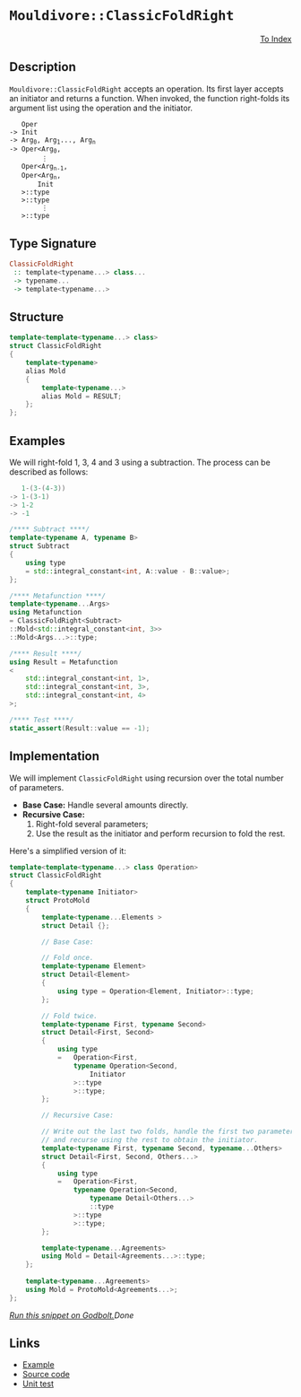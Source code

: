<!-- Copyright 2024 Feng Mofan
SPDX-License-Identifier: Apache-2.0 -->

# `Mouldivore::ClassicFoldRight`

<p style='text-align: right;'><a href="../../../facilities/metafunctions.md#mouldivore-classic-fold-right">To Index</a></p>

## Description

`Mouldivore::ClassicFoldRight` accepts an operation. Its first layer accepts an initiator and returns a function.
When invoked, the function right-folds its argument list using the operation and the initiator.

<pre><code>   Oper
-> Init
-> Arg<sub>0</sub>, Arg<sub>1</sub>..., Arg<sub>n</sub>
-> Oper&lt;Arg<sub>0</sub>,
        &vellip;
   Oper&lt;Arg<sub>n-1</sub>,
   Oper&lt;Arg<sub>n</sub>,
       Init
   &gt;::type
   &gt;::type
        &vellip;
   &gt;::type</code></pre>

## Type Signature

```Haskell
ClassicFoldRight
 :: template<typename...> class...
 -> typename...
 -> template<typename...>
```

## Structure

```C++
template<template<typename...> class>
struct ClassicFoldRight
{
    template<typename>
    alias Mold
    {
        template<typename...>
        alias Mold = RESULT;
    };
};
```

## Examples

We will right-fold 1, 3, 4 and 3 using a subtraction.
The process can be described as follows:

```C++
   1-(3-(4-3))
-> 1-(3-1)
-> 1-2
-> -1
```

```C++
/**** Subtract ****/
template<typename A, typename B>
struct Subtract
{
    using type
    = std::integral_constant<int, A::value - B::value>;
};

/**** Metafunction ****/
template<typename...Args>
using Metafunction 
= ClassicFoldRight<Subtract>
::Mold<std::integral_constant<int, 3>>
::Mold<Args...>::type;

/**** Result ****/
using Result = Metafunction
<
    std::integral_constant<int, 1>,
    std::integral_constant<int, 3>,
    std::integral_constant<int, 4>
>;

/**** Test ****/
static_assert(Result::value == -1);
```

## Implementation

We will implement `ClassicFoldRight` using recursion over the total number of parameters.

- **Base Case:** Handle several amounts directly.
- **Recursive Case:**
  1. Right-fold several parameters;
  2. Use the result as the initiator and perform recursion to fold the rest.

Here's a simplified version of it:

```C++
template<template<typename...> class Operation>
struct ClassicFoldRight
{
    template<typename Initiator>
    struct ProtoMold
    {
        template<typename...Elements >
        struct Detail {};

        // Base Case:

        // Fold once.
        template<typename Element>
        struct Detail<Element>
        {
            using type = Operation<Element, Initiator>::type;
        };

        // Fold twice.
        template<typename First, typename Second>
        struct Detail<First, Second>
        {
            using type
            =   Operation<First,
                typename Operation<Second,
                    Initiator
                >::type
                >::type;
        };

        // Recursive Case:

        // Write out the last two folds, handle the first two parameters,
        // and recurse using the rest to obtain the initiator.
        template<typename First, typename Second, typename...Others>
        struct Detail<First, Second, Others...>
        {
            using type
            =   Operation<First,
                typename Operation<Second,
                    typename Detail<Others...>
                    ::type
                >::type
                >::type;
        };

        template<typename...Agreements>
        using Mold = Detail<Agreements...>::type;
    };
        
    template<typename...Agreements>
    using Mold = ProtoMold<Agreements...>;
};
```

[*Run this snippet on Godbolt.*](https://godbolt.org/#z:OYLghAFBqd5QCxAYwPYBMCmBRdBLAF1QCcAaPECAMzwBtMA7AQwFtMQByARg9KtQYEAysib0QXACx8BBAKoBnTAAUAHpwAMvAFYTStJg1DIApACYAQuYukl9ZATwDKjdAGFUtAK4sGIAMwAbKSuADJ4DJgAcj4ARpjEIAAcAJykAA6oCoRODB7evgHBmdmOAuGRMSzxiam2mPZlDEIETMQE%2BT5%2BQfWNuS1tBBXRcQnJaQqt7Z2FPZODw1U14wCUtqhexMjsHAD0AFSHR8cnp0e7JhoAggdHANQAkizp9GyCTE13xxfXt2f/Zx%2BV0uVwImGeBjBJn8bjBEI%2BmGhsIAnulGKxMAA6bHQ7B3ZAGBQKO4AeTRxA%2BuVxIMmxC8DjubkJ2WQADFPOgAEp4YAIAggkwAdis1zuYrucJeCKRBFR6LYjwYOQ%2BJGpovFtPpBDuymIqCIAFkOSDxXchSKrqbTZLIYiYbK0cw2NjMdhXowCMS1ZarWLNQyACKYVp0M3CoUB6EWk2%2Bu67XZ3CxMJSM5PsAXq33xu7s2joO4CbaYmO%2Bm3S%2B1yp2YO5u8Ee72xu7%2B7VBkO0JG1t78/zYEtW819xtebJGCVys3%2BAOk8mUgQd92CUiK5VEYi4kAgB12i2NiNRjM%2BrMJ3P5ggAdzwRcH4rLUIrjoxObwxEmS63VbuQkwaAY6AbsebO5WyYOgkVZZ9X0/b8BD/HtrzFAdM0bO5hwiYAxzReD%2B0ncUyQSWcGDAiCCFILDG3fR88IpJokS/H90FIpDkNjB4lUcFU1yY5iJ2wDctzI2N103OV9y4hDBUjfxozEuME05b9NmyAA3as3DTEAD0bbMAHViEIasNm1AgEGrQkjLPVA7n4PMFCXBBDHQegJRMqziIlCy7nSNoMTBF9GMPK1swcu5iAUl9q1Q0djOrULJglSzUFiEMGGc6sIhXEhixk287RRB8FXAl8SIw%2BVqzomC30rDEXRJaKX3/X1AOA0CYUKyDyt/JdapMl8XQa/twxk01IvQ/ihvFaEpzFKiCKIor/O4q0KIVGaaJhDqGIE5jlurZr2xhbqEgUPq4PG5i%2BJEs7sN44TMKu00hP4qSsL3Z7riwnKZSq51sSuYBQrrQQFH64aR3Qo08wnKc9qRP6Aa7Y6cR7C7MLegLXp3QSkM%2B%2B9SpdOHMEBz1%2BpGu4IfzSadT1Q1jRhAmicR4s4LRjGDz%2BAETiBdma1UVgXmrb4QXZjnzgPcx/AiAkvCwCc8swAB9AgKUIYHTuBX5jk/LwkopBlBeuHG5Y/K5Kvy6srDVwChG1pWmAcAVBoC0mxvRnDJnQDcIjBf6xHln95kEJEvaXK4NyUsQvGrABaRMw4ju1exZiTRPVm5NYNYMmCoLwGAcXIvlFg3wSlO8jeq37iGAVXe2uUmM9abPc8%2BAUcKZZMWRPbleW7NxrZ1u3uxr0OQHJpF3c9wRMB92g/YEAOe%2BDu5/GpNWN1HunK8Zx6RJZjX7nkhQvFobV9auUmD6P7VKfrrOc7zud3phPtx5AL2p4pGf/daQOYUXrhcQWhqAgHtX6T2nrPBg88g6LiXgA5%2BwCJ7ew/hAqBv8YGSG9CvaSad7gABVMBxVPvMRwyB5btwSAQCAF9j5x28NWSalMo5cBWFGDgaxaCcAAKy8D8BwLQpBUCcDcNYawTYNhbHoWYfwPBSAEE0GwtYABrEAnDJCYg0EkMwZgUgpC4JwjRSQuCCkFNIDhHBJC8BYBIDQGhSC8P4YIjgvAFAgFsXIvhbDSBwFgDARAIBDLpC8CRCgEA0DPDoAkKIGJOCqCSIEKOgRJB3GAMgZAdwpCYjMLwTA%2BBVx4A9lwGQggRBiHYFIIp8glBqHkaQXQhSzwUnSJwHg7CuE8JqY4kkQTAnalQFQO4sT4mJOSak9JaizB3AgB4cJ9BiBmikcw3g7itBrAgEgMJ6QIlkBCRsrZIBgBSDMHwOgvkXEQFiDU2IEQ2jImabwK5zBiDIhJLEbQ353EyLCV2EkDBaC3I8aQLAsQvDADUrQWgLjuC8CwCwQwwBxAAvwKFPOKlIX8MwKoBSYI7nkEnmY/htA8CxApE8jwWAalKzwFYqFpAVLEFiFkTAQZYVGEJUYeRawqAGCrgANTwJgM8eFeEyP4MU0Q4hymisqSodQAK6n6DhSgERlh9BEpcZANYqB0hNEhVHd2k1TCWGsGYBxdK9JYHVRANYdh3m5BcL%2BGYfhClhAiCMaoYxCklByAIR1egvVNEWKMRIhSbX32aFMDonguh6FDU0AY7RA3uuDbYCNvqQ0RsTcsZh6xNjbAkK0jg3C7EdM4AMuJCSkkpLSRkiZEBcCEBIPM6RKwlkcrWCZJgWBEhWtIMoyQ/hMQpH8CYjQkgzCSECDYzhgQ0hmIsaQKx0jMSBC4IEVIhjAiqL0UO4I9jeCOOca42RHKvG%2BLWf47pQTyCUF2bMqJbBOBtBYEpQUUcmD4gMKOLgKRMRcHUdk3JJB8l6ClSUiV0gpWKBlTU3QRyGlMCaVCgtRa90CM4F0ggPSCz9MGRWj9cL0k/r/RoSZ0zNmzKbWYFtx6PGrPWagGZCRr2hIY%2BRsYBI4Xfq4LYmgx8jqUAuQCh5NycXCaeS8t5DgcVfI9D8v5NSgUgrBRCnFMK4UIv4Ui21qKakYqxTsGRb98W8EJcSm5ZKdj8MpdSmRdKGVKGZeptCJ6uVMF5fywVjocWgfFWUiDsgoPVLlSAI5n7jDKpsKZy1mrtW5F1fqychqrCWBNfus1%2BSCHwGtQ0W1zgICuDTSEX8maPUZCyN6vIUbCievKwG11SxSuxv6KmqrTrei5fDQserQaY0tYKG1%2BYCbutJvzTmiRo2zEoZLRwMtQykkca/UR9Rkz62ribYsmjKz22YE7WMHtc7LEBB/aOwUnCUjGP8GOidkhCmoYPbYI9yzPHeL8QEq9OzWNbPvTsJ9wyWAKCUmkpS37MS2kmABht5qQOyDA35ipgXZX8N0P4Ug8HEMtP0G04tALOmXt6Thv7AOgcg7B9qKZn2KPi38NRp7dGUAU6Yx9xjiRAfpHSPLYHKR5ak/lqoRJxy%2BMvgE5c65TzROi%2Bea8950mGPfN%2Bf8zTmBgWgrECpmlanWWWehc%2BbTmWAV6eQEEgzvAjM1NMyS5EFmKV6Rs7wOzjLHOsuc7Rvg3KFB8oFUK7zMPfMSH84IBHMGAgKvZUl6wqrYjRYEbFuenBdjjzDyl01CRzWZY1e1sN9r3Ctb0C6yoPWaulFyIV/1uQSvJqawIeNkb%2Bsxpy2G6v5feuDEK4NoYw2s3WvEXm7Nk32k49LXzpJ/3Ad3E56DhEcU62AbmeLDbtPtu7e7QW%2BdVjtGYn8P4Th%2Bibs2M34KNd2OHGcEPW4ttvaQCSE4YOoxgobFJEkLorgmizDBDMf4fvx%2BnGbYUZjjgWSj990T8f8Vg1g6VshnBJAgA%3D)$Done$

## Links

- [Example](../../../code/facilities/metafunctions/mouldivore/classic_fold_right/implementation.hpp)
- [Source code](../../../../conceptrodon/mouldivore/classic_fold_right.hpp)
- [Unit test](../../../../tests/unit/metafunctions/mouldivore/classic_fold_right.test.hpp)
